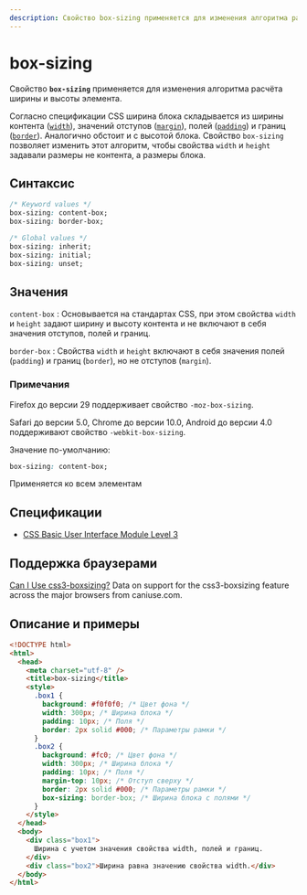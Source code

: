 ```yaml
---
description: Свойство box-sizing применяется для изменения алгоритма расчёта ширины и высоты элемента
---
```


# box-sizing

Свойство **`box-sizing`** применяется для изменения алгоритма расчёта ширины и высоты элемента.

Согласно спецификации CSS ширина блока складывается из ширины контента ([`width`](width.md)), значений отступов ([`margin`](margin.md)), полей ([`padding`](padding.md)) и границ ([`border`](border.md)). Аналогично обстоит и с высотой блока. Свойство `box-sizing` позволяет изменить этот алгоритм, чтобы свойства `width` и `height` задавали размеры не контента, а размеры блока.

## Синтаксис

```css
/* Keyword values */
box-sizing: content-box;
box-sizing: border-box;

/* Global values */
box-sizing: inherit;
box-sizing: initial;
box-sizing: unset;
```

## Значения

`content-box`
: Основывается на стандартах CSS, при этом свойства `width` и `height` задают ширину и высоту контента и не включают в себя значения отступов, полей и границ.

`border-box`
: Свойства `width` и `height` включают в себя значения полей (`padding`) и границ (`border`), но не отступов (`margin`).

### Примечания

Firefox до версии 29 поддерживает свойство `-moz-box-sizing`.

Safari до версии 5.0, Chrome до версии 10.0, Android до версии 4.0 поддерживают свойство `-webkit-box-sizing`.

Значение по-умолчанию:

```css
box-sizing: content-box;
```

Применяется ко всем элементам

## Спецификации

- [CSS Basic User Interface Module Level 3](http://dev.w3.org/csswg/css3-ui/#box-sizing)

## Поддержка браузерами

<p class="ciu_embed" data-feature="css3-boxsizing" data-periods="future_1,current,past_1,past_2">
  <a href="http://caniuse.com/#feat=css3-boxsizing">Can I Use css3-boxsizing?</a> Data on support for the css3-boxsizing feature across the major browsers from caniuse.com.
</p>

## Описание и примеры

```html
<!DOCTYPE html>
<html>
  <head>
    <meta charset="utf-8" />
    <title>box-sizing</title>
    <style>
      .box1 {
        background: #f0f0f0; /* Цвет фона */
        width: 300px; /* Ширина блока */
        padding: 10px; /* Поля */
        border: 2px solid #000; /* Параметры рамки */
      }
      .box2 {
        background: #fc0; /* Цвет фона */
        width: 300px; /* Ширина блока */
        padding: 10px; /* Поля */
        margin-top: 10px; /* Отступ сверху */
        border: 2px solid #000; /* Параметры рамки */
        box-sizing: border-box; /* Ширина блока с полями */
      }
    </style>
  </head>
  <body>
    <div class="box1">
      Ширина с учетом значения свойства width, полей и границ.
    </div>
    <div class="box2">Ширина равна значению свойства width.</div>
  </body>
</html>
```
